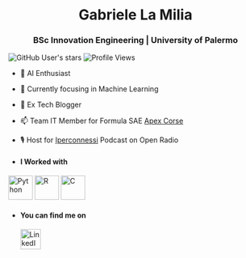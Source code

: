 <h1 align="center">Gabriele La Milia</a></h1>

<h3 align="center">BSc Innovation Engineering | University of Palermo</h3>

![GitHub User's stars](https://img.shields.io/github/stars/Agrippa17?affiliations=OWNER,COLLABORATOR&style=social) 
![Profile Views](https://komarev.com/ghpvc/?username=Agrippa17)


- 🧠 AI Enthusiast
- 🌱 Currently focusing in Machine Learning
- 📰 Ex Tech Blogger
- 📫 Team IT Member for Formula SAE [Apex Corse](https://github.com/Formula-SAE/IT)
- 🎙️ Host for [Iperconnessi](https://open.spotify.com/episode/5usKggIh03yIwrXTdahqjZ?si=9c5d1ed64a5a469e) Podcast on Open Radio

- #### I Worked with
[<img src="https://raw.githubusercontent.com/danielcranney/readme-generator/main/public/icons/skills/python-colored.svg" width="48" height="48" alt="Python">](https://www.python.org/)
[<img src="https://www.r-project.org/Rlogo.png" width="48" height="48" alt="R">](https://www.r-project.org/)
[<img src="https://raw.githubusercontent.com/jmnote/z-icons/master/svg/c.svg" width="48" height="48" alt="C">](https://en.wikipedia.org/wiki/C_(programming_language))





- #### You can find me on
    [<img src="https://upload.wikimedia.org/wikipedia/commons/c/ca/LinkedIn_logo_initials.png" width="40" height="40" alt="LinkedIn">](https://www.linkedin.com/in/gabrielelm/)
